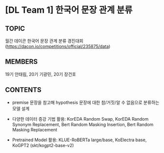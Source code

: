 # [DL Team 1] 한국어 문장 관계 분류

## TOPIC
월간 데이콘 한국어 문장 관계 분류 경진대회 (https://dacon.io/competitions/official/235875/data)

## MEMBERS
19기 안태림, 20기 기광민, 20기 장건호

## CONTENTS
- premise 문장을 참고해 hypothesis 문장에 대한 참/거짓/알 수 없음으로 분류하는 모델 설계

- 다양한 데이터 증강 기법 활용: KorEDA Random Swap, KorEDA Random Synonym Replacement, Bert Random Masking Insertion, Bert Random Masking Replacement 

- Pretrained Model 활용: KLUE-RoBERTa large/base, KoElectra base, KoGPT2 (skt/kogpt2-base-v2)
